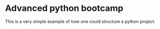 # Advanced python bootcamp 

This is a very simple example of how one could structure a python project.
